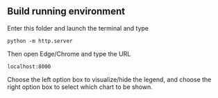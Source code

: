 ## Build running environment
Enter this folder and launch the terminal and type

```shell
python -m http.server
```

Then open Edge/Chrome and type the URL

```
localhost:8000
```

Choose the left option box to visualize/hide the legend, and choose the right option box to select which chart to be shown.
